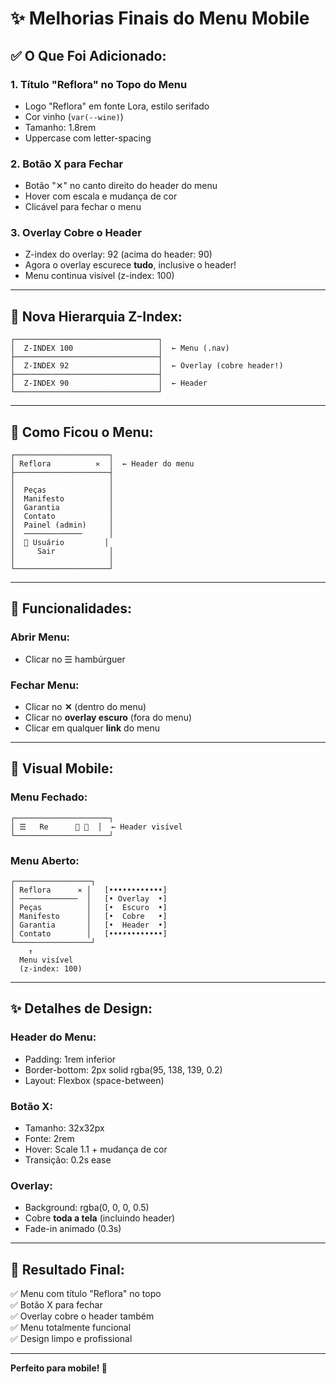 # ✨ Melhorias Finais do Menu Mobile

## ✅ O Que Foi Adicionado:

### **1. Título "Reflora" no Topo do Menu**
- Logo "Reflora" em fonte Lora, estilo serifado
- Cor vinho (`var(--wine)`)
- Tamanho: 1.8rem
- Uppercase com letter-spacing

### **2. Botão X para Fechar**
- Botão "✕" no canto direito do header do menu
- Hover com escala e mudança de cor
- Clicável para fechar o menu

### **3. Overlay Cobre o Header**
- Z-index do overlay: 92 (acima do header: 90)
- Agora o overlay escurece **tudo**, inclusive o header!
- Menu continua visível (z-index: 100)

---

## 📐 Nova Hierarquia Z-Index:

```
┌────────────────────────────────┐
│  Z-INDEX 100                   │  ← Menu (.nav)
├────────────────────────────────┤
│  Z-INDEX 92                    │  ← Overlay (cobre header!)
├────────────────────────────────┤
│  Z-INDEX 90                    │  ← Header
└────────────────────────────────┘
```

---

## 🎨 Como Ficou o Menu:

```
┌─────────────────────┐
│ Reflora          ✕  │  ← Header do menu
├─────────────────────┤
│                     │
│  Peças              │
│  Manifesto          │
│  Garantia           │
│  Contato            │
│  Painel (admin)     │
│  ─────────────      │
│  👤 Usuário         │
│     Sair            │
│                     │
└─────────────────────┘
```

---

## 🌟 Funcionalidades:

### **Abrir Menu:**
- Clicar no ☰ hambúrguer

### **Fechar Menu:**
- Clicar no **✕** (dentro do menu)
- Clicar no **overlay escuro** (fora do menu)
- Clicar em qualquer **link** do menu

---

## 📱 Visual Mobile:

### **Menu Fechado:**
```
┌─────────────────────┐
│ ☰   Re      👤 🛒  │  ← Header visível
└─────────────────────┘
```

### **Menu Aberto:**
```
┌─────────────────┐
│ Reflora      ✕ │   [••••••••••••]
│ ─────────────  │   [• Overlay  •]
│ Peças          │   [•  Escuro  •]
│ Manifesto      │   [•  Cobre   •]
│ Garantia       │   [•  Header  •]
│ Contato        │   [••••••••••••]
└─────────────────┘
    ↑
  Menu visível
  (z-index: 100)
```

---

## ✨ Detalhes de Design:

### **Header do Menu:**
- Padding: 1rem inferior
- Border-bottom: 2px solid rgba(95, 138, 139, 0.2)
- Layout: Flexbox (space-between)

### **Botão X:**
- Tamanho: 32x32px
- Fonte: 2rem
- Hover: Scale 1.1 + mudança de cor
- Transição: 0.2s ease

### **Overlay:**
- Background: rgba(0, 0, 0, 0.5)
- Cobre **toda a tela** (incluindo header)
- Fade-in animado (0.3s)

---

## 🎯 Resultado Final:

✅ Menu com título "Reflora" no topo  
✅ Botão X para fechar  
✅ Overlay cobre o header também  
✅ Menu totalmente funcional  
✅ Design limpo e profissional  

---

**Perfeito para mobile! 🚀**
